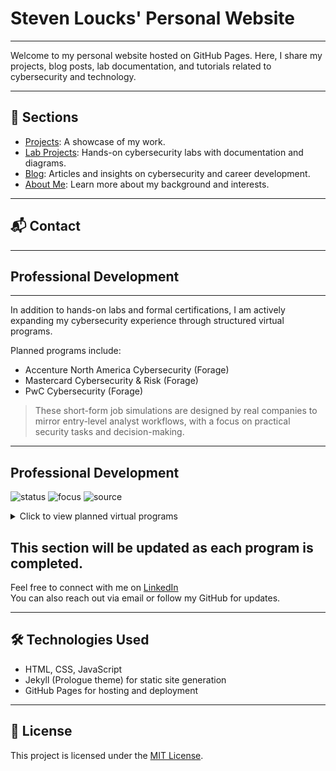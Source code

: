 # Steven Loucks' Personal Website

---

Welcome to my personal website hosted on GitHub Pages. Here, I share my projects, blog posts, lab documentation, and tutorials related to cybersecurity and technology.

---

## 📂 Sections

- [Projects](https://stevenloucks.github.io/projects): A showcase of my work.
- [Lab Projects](https://stevenloucks.github.io/labs/labs): Hands-on cybersecurity labs with documentation and diagrams.
- [Blog](https://stevenloucks.github.io/personal/blog): Articles and insights on cybersecurity and career development.
- [About Me](https://stevenloucks.github.io/about): Learn more about my background and interests.

---

## 📬 Contact

---

## Professional Development

---

In addition to hands-on labs and formal certifications, I am actively expanding my cybersecurity experience through structured virtual programs.

Planned programs include:
- Accenture North America Cybersecurity (Forage)
- Mastercard Cybersecurity & Risk (Forage)
- PwC Cybersecurity (Forage)

> These short-form job simulations are designed by real companies to mirror entry-level analyst workflows, with a focus on practical security tasks and decision-making.

---

## Professional Development

![status](https://img.shields.io/badge/Status-In_Progress-yellow)
![focus](https://img.shields.io/badge/Focus-Cybersecurity_Training-blue)
![source](https://img.shields.io/badge/Platform-Forage-informational)

<details>
<summary>Click to view planned virtual programs</summary>

I am actively expanding my cybersecurity knowledge through structured virtual work simulations from Forage — designed by companies to mimic entry-level analyst tasks and real-world decision-making.

**Planned Programs:**
- Accenture North America Cybersecurity
- Mastercard Cybersecurity & Risk
- PwC Cybersecurity

These programs emphasize:
- Threat modeling
- Risk assessments
- Incident response planning
- Client communications and reporting

> This section will be updated as programs are completed and certificates are earned.

</details>

This section will be updated as each program is completed.
---
Feel free to connect with me on [LinkedIn](https://www.linkedin.com/in/stevenloucks)  
You can also reach out via email or follow my GitHub for updates.

---

## 🛠️ Technologies Used

- HTML, CSS, JavaScript  
- Jekyll (Prologue theme) for static site generation  
- GitHub Pages for hosting and deployment

---
## 📄 License

This project is licensed under the [MIT License](LICENSE).
